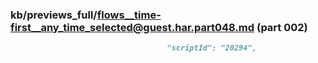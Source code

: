 ### kb/previews_full/flows__time-first__any_time_selected@guest.har.part048.md (part 002)

```md
                                   "scriptId": "20294",
             
```

```
